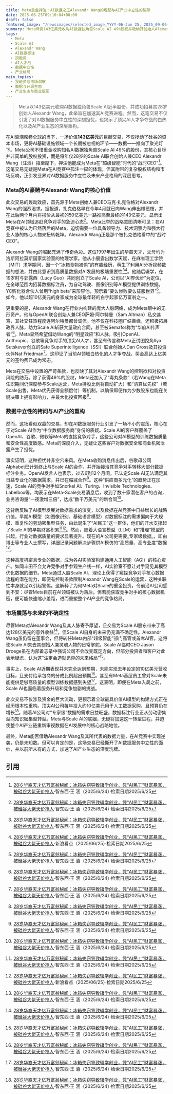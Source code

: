 ```yaml
---
title: Meta重金押注：AI数据之王Alexandr Wang的崛起与AI产业中立性的裂隙
date: 2025-06-25T09:10:04+08:00
draft: false
featured_image: "/newsimages/selected_image_YYYY-06-Jun 25, 2025_09-06-40-601.jpg"
summary: Meta斥资143亿美元收购AI数据独角兽Scale AI 49%股权并吸纳其创始人Alexandr Wang，旨在通过顶级人才和数据资源加速自身AI发展。然而，此举引发了AI数据服务中立性的担忧，促使谷歌和OpenAI等竞争对手削减合作，加速了AI数据市场和人才格局的重塑，预示着AI产业的深层洗牌。
tags: 
  - Meta
  - Scale AI
  - Alexandr Wang
  - AI数据标注
  - 投融资
  - AI人才战
  - 数据中立性
  - 产业格局
main_topics: 
  - 投融资与市场洞察
  - 数据与开源生态
  - 产业生态与商业版图
---
```


> Meta以143亿美元收购AI数据独角兽Scale AI近半股份，并成功招募其28岁创始人Alexandr Wang，此举旨在加速其AI竞赛进程。然而，这笔交易不仅引发了对AI数据服务中立性的深刻担忧，也揭示了顶尖AI人才争夺战的白热化以及AI产业生态的深层重构。

在AI浪潮席卷全球的当下，一场价值**143亿美元**的巨额交易，不仅搅动了硅谷的资本市场，更将AI基础设施领域一个长期被忽视的环节——数据——推向了聚光灯下。Meta公司不惜重金收购知名AI数据独角兽Scale AI 49%的股份，其核心目标并非简单的股权投资，而是将年仅28岁的Scale AI联合创始人兼CEO Alexandr Wang（汪滔）招至麾下，押注他能成为Meta在“超级智能”时代的“战时CEO”[^1]。这笔交易无疑是Meta在AI竞赛中孤注一掷的体现，但其附带的复杂股权结构和市场反响，正引发业界对AI数据服务中立性及未来产业格局的深层思考。

### Meta的AI豪赌与Alexandr Wang的核心价值

此次交易的轰动效应，首先源于Meta创始人兼CEO马克·扎克伯格对Alexandr Wang的强烈渴求。据报道，扎克伯格早在今年4月就已向Wang伸出橄榄枝，并在此后两个月内将报价从最初的50亿美元一路推高至最终的143亿美元，显示出Meta在AI领域追赶竞争对手的急迫心态[^1]。Meta此举的战略意图清晰可见：在AI竞赛中被认为已然落后的Meta，迫切需要一位具备领导力、技术洞察力和强大行业人脉的核心人物来扭转乾坤。Alexandr Wang正是那个被扎克伯格看中的“战时CEO”。

Alexandr Wang的崛起充满了传奇色彩。这位1997年出生的华裔天才，父母均为洛斯阿拉莫斯国家实验室的物理学家。他从小展露出数学天赋，在麻省理工学院（MIT）求学期间，因一个“冰箱食物被偷”的有趣经历，萌生了利用AI分析视频数据的想法，并由此意识到高质量数据对AI发展的极端重要性[^1][^3]。他随后辍学，在19岁时与郭露西（Lucy Guo）共同创立了Scale AI，公司以“AI界优步”为定位，在全球范围内招募数据标注员，为自动驾驶、图像识别等AI模型提供训练数据。YC孵化器合伙人曾用“high beta”来形容他，预示着“要么惨败要么征服世界”[^1]。如今，他以超10亿美元的身家成为全球最年轻的白手起家亿万富翁之一。

更重要的是，Alexandr Wang在行业内构建的庞大人脉网络，成为Meta眼中的无形资产。他与OpenAI联合创始人兼CEO萨姆·阿尔特曼（Sam Altman）私交甚笃，其社交狂热程度连阿尔特曼都曾调侃。他不仅在科技圈广结善缘，还积极拓展政界人脉，助力Scale AI斩获大量政府合同，甚至被Semafor称为“华府AI传声者”[^1]。Meta显然希望借助Wang的“明星效应”和人脉，吸引OpenAI、Anthropic、谷歌等竞争对手的顶尖AI人才，甚至有传言称Meta正试图挖角Ilya Sutskever创立的Safe Superintelligence（SSI）联合创始人Dan Gross及其投资伙伴Nat Friedman[^1]。这印证了当前AI领域白热化的人才争夺战，奖金高达上亿美元的签约费已成为常态。

Meta在交易中设置的严苛条款，也反映了其对Alexandr Wang的控制欲和对投资风险的防范。除了获得49%的股权，Meta还加入了“毒丸条款”（若Wang在Meta任职期间仍深度参与Scale运营，Meta持股比例将自动扩大）和“清算优先权”（若Scale出售，Meta优先获得全额偿付）等机制，以确保即便作为少数股东也能在关键决策上拥有影响力，并最大化投资回报[^1]。

### 数据中立性的拷问与AI产业的重构

然而，这场看似双赢的交易，却在AI数据服务行业引发了一场不小的震荡，核心在于对Scale AI作为“中立数据服务商”身份的质疑。Scale AI的客户群覆盖了OpenAI、谷歌、微软等Meta的直接竞争对手，这些公司对AI模型的训练数据质量和安全性高度敏感。Meta的深度介入，无疑让这些客户对数据安全和商业机密泄露产生了担忧。

事实证明，这种担忧并非空穴来风。在Meta收购消息传出后，谷歌母公司Alphabet已计划终止与Scale AI的合作，并开始接洽其竞争对手转移大部分数据标注业务。OpenAI发言人也表示，过去6到12个月间，已认定Scale AI无法满足其日益专业化的数据需求，并已在缩减合作[^1]。这种“供应商多元化”的趋势正在加速，Scale AI的竞争对手如Snorkel AI、Turing、Invisible Technologies、Labelbox等，均表示在Meta-Scale交易消息后，收到了数十家潜在客户的咨询，业务咨询量“一夜激增三倍”，达成“数千万美元”的新合同[^1]。

这背后反映了AI模型发展对数据需求的演变，以及数据在AI竞赛中日益增长的战略价值。早期AI模型（如图像识别、基础语言模型）对数据标注的需求偏向于大规模、重复性的劳动密集型任务，由此诞生了“AI民工”这一群体，他们的汗水支撑起了Scale AI的早期财富积累[^1][^3]。然而，随着大语言模型（LLM）和“推理”模型的兴起，行业对数据质量的要求显著提升。现在的AI公司更需要_专家级数据_，即由博士等专业人士撰写，详细记录问题解决步骤供AI模仿的“高质量、高专业度”数据[^1]。

这种高度机密且专业的数据，成为各AI实验室构建通用人工智能（AGI）的核心资产。如同丰田不会允许竞争对手参观生产线一样，AI实验室不愿让对手窥见其模型优化数据的细节。Meta通过入股Scale AI，理论上获得了窥探竞争对手核心数据流程的潜在能力，即便有控制条款限制Alexandr Wang在Scale的运营，这种关联性本身就足以引起警惕。这解释了为何Meta对Scale的重金投资，令前沿AI公司感到不安：尽管Meta目前在AI领域被认为落后，但若能获取竞争对手的核心数据机密，便可能快速缩小差距，进而重塑整个AI产业的竞争格局。

### 市场震荡与未来的不确定性

尽管Meta对Alexandr Wang及其人脉寄予厚望，且交易为Scale AI股东带来了高达128亿美元的意外收益[^1]，但Scale AI自身的未来仍充满不确定性。Alexandr Wang虽仍留在董事会，但将转任Meta内部“超级智能”部门高管或首席AI官，这将使Scale AI失去其创始人兼灵魂人物的日常掌舵。Scale AI临时CEO Jason Droege虽在内部备忘录中强调公司不会改变既定方向，但部分投资者和客户对此表示疑虑，认为这“注定会造就诡异的未来格局”[^1]。

事实上，Scale AI近期表现并未完全达到预期，未能实现去年设定的10亿美元营收目标，且支付给承包商的分成比例超出预期[^1]。甚至有Meta基层员工曾对Scale未能提供足够高质量的模型训练数据感到失望[^1]。这表明，即便在Meta入局之前，Scale AI也面临着服务升级和竞争加剧的挑战。

此次交易不仅涉及资金的巨大流动，更预示着全球最具价值AI模型的构建方式正在经历根本性重构。顶尖AI公司每年投入约10亿美元用于人工数据采购，且预算仍在增长[^1]。随着AI公司对“专家级”数据的需求日益旺盛，数据标注行业正从劳动密集型向知识密集型转型。Meta与Scale AI的联姻，无疑将加速这一转型进程，并迫使整个AI产业链重新审视数据在AI发展中的核心战略地位。

最终，Meta能否借助Alexandr Wang及其所代表的数据力量，在AI竞赛中实现逆袭，仍是未知数。但可以肯定的是，这场交易已经撕开了AI数据服务中立性的面纱，并以前所未有的方式，加速了AI产业生态的深度洗牌。

## 引用

[^1]: [28岁华裔天才亿万富翁秘闻：冰箱失窃导致辍学创业，凭“AI民工”财富暴涨，被硅谷大佬天价抢人](https://mp.weixin.qq.com/s?__biz=MzA4MTQ4NjQzMw==&mid=2652784720&idx=1&sn=55de58a7f730927d9712ef27b46a398a&chksm=85f92592f2297e73c63b62296a4ae58f72fdb0bf2f2a8b582d37fdb1ee45052cb220030d191a&scene=0&xtrack=1#rd)·智东西·王 涵（2025/6/24）·检索日期2025/6/25
[^2]: [28岁华裔天才亿万富翁秘闻:冰箱失窃导致辍学创业](https://www.kuai.media/news/2025/06/25/736902.html)·kuai.media（2025/06/25）·检索日期2025/6/25
[^3]: [28岁华裔天才亿万富翁秘闻：冰箱失窃导致辍学创业，凭“AI民工”财富暴涨，被硅谷大佬天价抢人](https://t.cj.sina.cn/articles/view/5213469505/136bf3b41020014pu4)·新浪看点（2025/06/25）·检索日期2025/6/25
